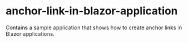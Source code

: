 # anchor-link-in-blazor-application
Contains a sample application that shows how to create anchor links in Blazor applications.
